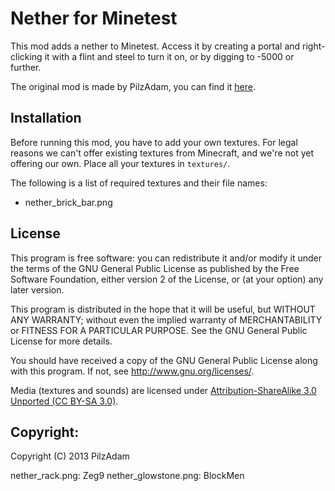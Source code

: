 # Nether for Minetest

This mod adds a nether to Minetest. Access it by creating a portal and right-clicking it with a flint and steel to turn it on, or by digging to -5000 or further.

The original mod is made by PilzAdam, you can find it [here](https://github.com/PilzAdam/nether).

## Installation

Before running this mod, you have to add your own textures. For legal reasons we can't offer existing textures from Minecraft, and we're not yet offering our own. Place all your textures in `textures/`.

The following is a list of required textures and their file names:

* nether_brick_bar.png

## License

This program is free software: you can redistribute it and/or modify it under the terms of the GNU General Public License as published by the Free Software Foundation, either version 2 of the License, or (at your option) any later version.

This program is distributed in the hope that it will be useful, but WITHOUT ANY WARRANTY; without even the implied warranty of MERCHANTABILITY or FITNESS FOR A PARTICULAR PURPOSE. See the GNU General Public License for more details.

You should have received a copy of the GNU General Public License along with this program. If not, see http://www.gnu.org/licenses/.


Media (textures and sounds) are licensed under [Attribution-ShareAlike 3.0 Unported (CC BY-SA 3.0)](http://creativecommons.org/licenses/by-sa/3.0/).

## Copyright:

Copyright (C) 2013 PilzAdam

nether_rack.png: Zeg9
nether_glowstone.png: BlockMen
